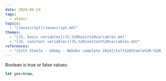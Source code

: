 ```yaml
---  
date: 2024-06-24  
tags:  
  - atomic  
topics:  
  - "[Javascript](Javascript.md)"  
themes:  
  - "[JS, basic variables](JS,%20basic%20variables.md)"  
  - "[JS, constant variables](JS,%20constant%20variables.md)"  
references:  
  - "[Colt Steele - Udemy - Webdev complete 2024](Colt%20Steele%20-%20Udemy%20-%20Webdev%20complete%202024.md)"  
---  
```

Boolean is true or false values:  
```javascript  
let yes=true;  
```  
